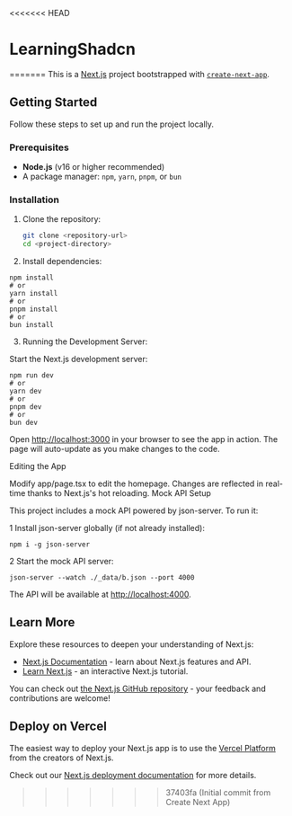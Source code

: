 <<<<<<< HEAD
# LearningShadcn
=======
This is a [Next.js](https://nextjs.org) project bootstrapped with [`create-next-app`](https://nextjs.org/docs/app/api-reference/cli/create-next-app).

## Getting Started

Follow these steps to set up and run the project locally.

### Prerequisites

- **Node.js** (v16 or higher recommended)
- A package manager: `npm`, `yarn`, `pnpm`, or `bun`

### Installation

1. Clone the repository:

   ```bash
   git clone <repository-url>
   cd <project-directory>
   ```

2. Install dependencies:

```node
npm install
# or
yarn install
# or
pnpm install
# or
bun install
```

3. Running the Development Server:

Start the Next.js development server:

```node
npm run dev
# or
yarn dev
# or
pnpm dev
# or
bun dev
```

Open [http://localhost:3000](http://localhost:3000) in your browser to see the app in action. The page will auto-update as you make changes to the code.

Editing the App

Modify app/page.tsx to edit the homepage.
Changes are reflected in real-time thanks to Next.js's hot reloading.
Mock API Setup

This project includes a mock API powered by json-server. To run it:

1 Install json-server globally (if not already installed):

```node
npm i -g json-server
```

2 Start the mock API server:

```node
json-server --watch ./_data/b.json --port 4000
```

The API will be available at [http://localhost:4000](http://localhost:4000).

## Learn More

Explore these resources to deepen your understanding of Next.js:

- [Next.js Documentation](https://nextjs.org/docs) - learn about Next.js features and API.
- [Learn Next.js](https://nextjs.org/learn) - an interactive Next.js tutorial.

You can check out [the Next.js GitHub repository](https://github.com/vercel/next.js) - your feedback and contributions are welcome!

## Deploy on Vercel

The easiest way to deploy your Next.js app is to use the [Vercel Platform](https://vercel.com/new?utm_medium=default-template&filter=next.js&utm_source=create-next-app&utm_campaign=create-next-app-readme) from the creators of Next.js.

Check out our [Next.js deployment documentation](https://nextjs.org/docs/app/building-your-application/deploying) for more details.
>>>>>>> 37403fa (Initial commit from Create Next App)

